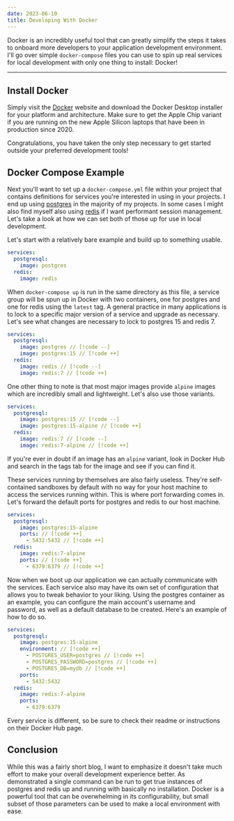 ```yaml
---
date: 2023-06-10
title: Developing With Docker
---
```


Docker is an incredibly useful tool that can greatly simplify the steps it takes to onboard more developers to your
application development environment. I'll go over simple `docker-compose` files you can use to spin up real services for
local development with only one thing to install: Docker!

---

## Install Docker

Simply visit the [Docker](https://www.docker.com) website and download the Docker Desktop installer for your platform
and architecture. Make sure to get the Apple Chip variant if you are running on the new Apple Silicon laptops that have
been in production since 2020.

Congratulations, you have taken the only step necessary to get started outside your preferred development tools!

## Docker Compose Example

Next you'll want to set up a `docker-compose.yml` file within your project that contains definitions for services you're
interested in using in your projects. I end up using [postgres](https://hub.docker.com/_/postgres) in the majority of my
projects. In some cases I might also find myself also using [redis](https://hub.docker.com/_/redis) if I want performant
session management. Let's take a look at how we can set both of those up for use in local development.

Let's start with a relatively bare example and build up to something usable.

```yaml
services:
  postgresql:
    image: postgres
  redis:
    image: redis
```

When `docker-compose up` is run in the same directory as this file, a service group will be spun up in Docker with two
containers, one for postgres and one for redis using the `latest` tag. A general practice in many applications is to
lock to a specific major version of a service and upgrade as necessary. Let's see what changes are necessary to lock to
postgres 15 and redis 7.

```yaml
services:
  postgresql:
    image: postgres // [!code --]
    image: postgres:15 // [!code ++]
  redis:
    image: redis // [!code --]
    image: redis:7 // [!code ++]
```

One other thing to note is that most major images provide `alpine` images which are incredibly small and lightweight.
Let's also use those variants.

```yaml
services:
  postgresql:
    image: postgres:15 // [!code --]
    image: postgres:15-alpine // [!code ++]
  redis:
    image: redis:7 // [!code --]
    image: redis:7-alpine // [!code ++]
```

If you're ever in doubt if an image has an `alpine` variant, look in Docker Hub and search in the tags tab for the image
and see if you can find it.

These services running by themselves are also fairly useless. They're self-contained sandboxes by default with no way
for your host machine to access the services running within. This is where port forwarding comes in. Let's forward the
default ports for postgres and redis to our host machine.

```yaml
services:
  postgresql:
    image: postgres:15-alpine
    ports: // [!code ++]
      - 5432:5432 // [!code ++]
  redis:
    image: redis:7-alpine
    ports: // [!code ++]
      - 6379:6379 // [!code ++]
```

Now when we boot up our application we can actually communicate with the services. Each service also may have its own
set of configuration that allows you to tweak behavior to your liking. Using the postgres container as an example, you
can configure the main account's username and password, as well as a default database to be created. Here's an example
of how to do so.

```yaml
services:
  postgresql:
    image: postgres:15-alpine
    environment: // [!code ++]
      - POSTGRES_USER=postgres // [!code ++]
      - POSTGRES_PASSWORD=postgres // [!code ++]
      - POSTGRES_DB=mydb // [!code ++]
    ports:
      - 5432:5432
  redis:
    image: redis:7-alpine
    ports:
      - 6379:6379
```

Every service is different, so be sure to check their readme or instructions on their Docker Hub page.

## Conclusion

While this was a fairly short blog, I want to emphasize it doesn't take much effort to make your overall development
experience better. As demonstrated a single command can be run to get true instances of postgres and redis up and
running with basically no installation. Docker is a powerful tool that can be overwhelming in its configurability, but
small subset of those parameters can be used to make a local environment with ease.
